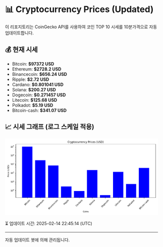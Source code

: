 
# 📊 Cryptocurrency Prices (Updated)

이 리포지토리는 CoinGecko API를 사용하여 코인 TOP 10 시세를 10분가격으로 자동 업데이트합니다.

## 💰 현재 시세
- Bitcoin: **$97372 USD**
- Ethereum: **$2728.2 USD**
- Binancecoin: **$656.24 USD**
- Ripple: **$2.72 USD**
- Cardano: **$0.801041 USD**
- Solana: **$200.27 USD**
- Dogecoin: **$0.271457 USD**
- Litecoin: **$125.68 USD**
- Polkadot: **$5.19 USD**
- Bitcoin-cash: **$341.07 USD**

## 📈 시세 그래프 (로그 스케일 적용)
![Crypto Prices](crypto_prices.png)

⏳ 업데이트 시간: 2025-02-14 22:45:14 (UTC)

---
자동 업데이트 봇에 의해 관리됩니다.
